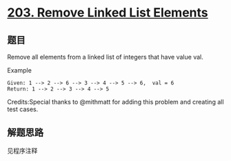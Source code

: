 # [203. Remove Linked List Elements](https://leetcode.com/problems/remove-linked-list-elements/)

## 题目
Remove all elements from a linked list of integers that have value val.

Example
```
Given: 1 --> 2 --> 6 --> 3 --> 4 --> 5 --> 6,  val = 6
Return: 1 --> 2 --> 3 --> 4 --> 5
```
Credits:Special thanks to @mithmatt for adding this problem and creating all test cases.

## 解题思路

见程序注释

